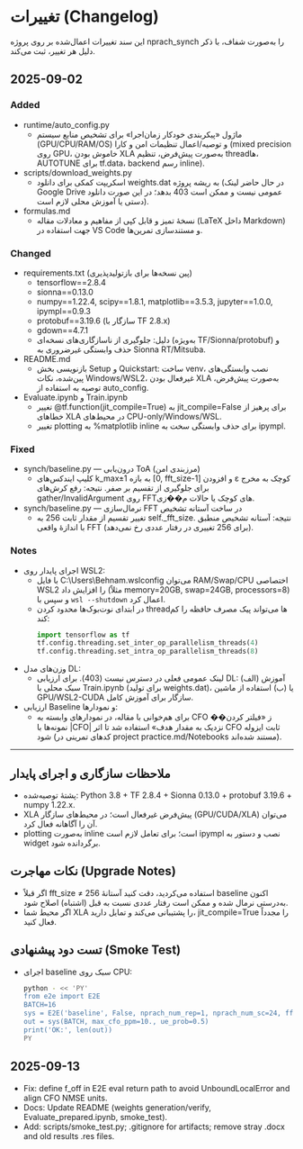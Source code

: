 # تغییرات (Changelog)

این سند تغییرات اعمال‌شده بر روی پروژه nprach_synch را به‌صورت شفاف، با ذکر دلیل هر تغییر، ثبت می‌کند.

## 2025-09-02

### Added
- runtime/auto_config.py
  - ماژول «پیکربندی خودکار زمان‌اجرا» برای تشخیص منابع سیستم (GPU/CPU/RAM/OS) و توصیه/اعمال تنظیمات امن و کارا (mixed precision روی GPU، خاموش بودن XLA به‌صورت پیش‌فرض، تنظیم threadها، AUTOTUNE برای tf.data، backend رسم inline).
- scripts/download_weights.py
  - اسکریپت کمکی برای دانلود weights.dat به ریشه پروژه (در حال حاضر لینک Google Drive عمومی نیست و ممکن است 403 بدهد؛ در این صورت دانلود دستی یا آموزش محلی لازم است).
- formulas.md
  - نسخهٔ تمیز و قابل کپی از مفاهیم و معادلات مقاله (LaTeX داخل Markdown) جهت استفاده در VS Code و مستندسازی تمرین‌ها.

### Changed
- requirements.txt (پین نسخه‌ها برای بازتولیدپذیری)
  - tensorflow==2.8.4
  - sionna==0.13.0
  - numpy==1.22.4, scipy==1.8.1, matplotlib==3.5.3, jupyter==1.0.0, ipympl==0.9.3
  - protobuf==3.19.6 (سازگار با TF 2.8.x)
  - gdown==4.7.1
  - دلیل: جلوگیری از ناسازگاری‌های نسخه‌ای (به‌ویژه TF/Sionna/protobuf) و حذف وابستگی غیرضروری به Sionna RT/Mitsuba.
- README.md
  - بازنویسی بخش Setup و Quickstart: ساخت venv، نصب وابستگی‌های پین‌شده، نکات Windows/WSL2، غیرفعال بودن XLA به‌صورت پیش‌فرض، توصیه به استفاده از auto_config.
- Evaluate.ipynb و Train.ipynb
  - تغییر @tf.function(jit_compile=True) به jit_compile=False برای پرهیز از خطاهای XLA در محیط‌های CPU-only/Windows/WSL.
  - تغییر plotting به %matplotlib inline برای حذف وابستگی سخت به ipympl.

### Fixed
- synch/baseline.py — درون‌یابی ToA (مرزبندی امن)
  - کلیپ ایندکس‌های k_max±1 به بازه [0, fft_size-1] و افزودن ε کوچک به مخرج برای جلوگیری از تقسیم بر صفر. نتیجه: رفع کرش‌های gather/InvalidArgument روی FFTهای کوچک یا حالات م��زی.
- synch/baseline.py — نرمال‌سازی FFT در ساخت آستانه تشخیص
  - تغییر تقسیم از مقدار ثابت 256 به self._fft_size. نتیجه: آستانه تشخیص منطبق با اندازهٔ واقعی FFT (برای 256 تغییری در رفتار عددی رخ نمی‌دهد).

### Notes
- اجرای پایدار روی WSL2:
  - با فایل C:\Users\Behnam\.wslconfig می‌توان RAM/Swap/CPU اختصاصی WSL2 را افزایش داد (مثلاً memory=20GB, swap=24GB, processors=8) و سپس با `wsl --shutdown` اعمال کرد.
  - در ابتدای نوت‌بوک‌ها محدود کردن threadها می‌تواند پیک مصرف حافظه را کم کند:
    ```python
    import tensorflow as tf
    tf.config.threading.set_inter_op_parallelism_threads(4)
    tf.config.threading.set_intra_op_parallelism_threads(8)
    ```
- وزن‌های مدل DL:
  - لینک عمومی فعلی در دسترس نیست (403). برای ارزیابی DL: (الف) آموزش سبک محلی با Train.ipynb (برای تولید weights.dat)، یا (ب) استفاده از ماشین GPU/WSL2-CUDA سازگار برای آموزش کامل.
- ارزیابی Baseline و نمودارها:
  - برای هم‌خوانی با مقاله، در نمودارهای وابسته به CFO ��ز «فیلتر کردن نمونه‌ها با |CFO| نزدیک به مقدار هدف» استفاده شد تا اثر CFO ثابت ایزوله شود (کدهای تمرینی در project practice.md/Notebooks مستند شده‌اند).

---

## ملاحظات سازگاری و اجرای پایدار
- پشتهٔ توصیه‌شده: Python 3.8 + TF 2.8.4 + Sionna 0.13.0 + protobuf 3.19.6 + numpy 1.22.x.
- XLA پیش‌فرض غیرفعال است؛ در محیط‌های سازگار (GPU/CUDA/XLA) می‌توان آن را آگاهانه فعال کرد.
- plotting به‌صورت inline است؛ برای تعامل لازم است ipympl نصب و دستور به widget برگردانده شود.

## نکات مهاجرت (Upgrade Notes)
- اگر قبلاً fft_size ≠ 256 استفاده می‌کردید، دقت کنید آستانهٔ baseline اکنون به‌درستی نرمال شده و ممکن است رفتار عددی نسبت به قبل (اشتباه) اصلاح شود.
- اگر محیط شما XLA را پشتیبانی می‌کند و تمایل دارید، jit_compile=True را مجدداً فعال کنید.

## تست دود پیشنهادی (Smoke Test)
- اجرای baseline سبک روی CPU:
  ```bash
  python - << 'PY'
  from e2e import E2E
  BATCH=16
  sys = E2E('baseline', False, nprach_num_rep=1, nprach_num_sc=24, fft_size=256, pfa=0.999)
  out = sys(BATCH, max_cfo_ppm=10., ue_prob=0.5)
  print('OK:', len(out))
  PY
  ```


## 2025-09-13
- Fix: define f_off in E2E eval return path to avoid UnboundLocalError and align CFO NMSE units.
- Docs: Update README (weights generation/verify, Evaluate_prepared.ipynb, smoke_test).
- Add: scripts/smoke_test.py; .gitignore for artifacts; remove stray .docx and old results .res files.

